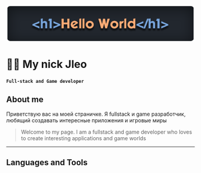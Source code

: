 <div align ='center'>
  <a href='https://github.com/mynickleo'>
    <img src='header.png' alt='Логотип профиля' />
  </a>
</div>

# 🏄‍♂️ My nick Jleo

**`Full-stack and Game developer`**

## About me
Приветствую вас на моей страничке. Я fullstack и game разработчик, любящий создавать интересные приложения и игровые миры
> Welcome to my page. I am a fullstack and game developer who loves to create interesting applications and game worlds

---

## Languages and Tools

<i class="devicon-html5-plain-wordmark colored"></i>
          